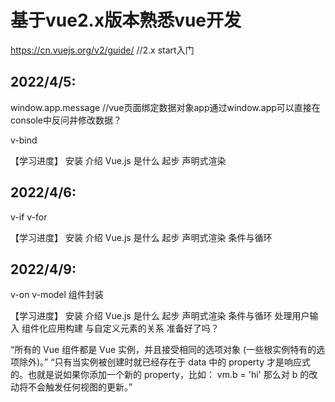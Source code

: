 # 基于vue2.x版本熟悉vue开发

https://cn.vuejs.org/v2/guide/ //2.x start入门


## 2022/4/5:
window.app.message //vue页面绑定数据对象app通过window.app可以直接在console中反问并修改数据？

v-bind

【学习进度】
安装
介绍
Vue.js 是什么
起步
声明式渲染

## 2022/4/6:

v-if
v-for

【学习进度】
安装
介绍
Vue.js 是什么
起步
声明式渲染
条件与循环

## 2022/4/9:

v-on
v-model
组件封装

【学习进度】
安装
介绍
Vue.js 是什么
起步
声明式渲染
条件与循环
处理用户输入
组件化应用构建
与自定义元素的关系
准备好了吗？

“所有的 Vue 组件都是 Vue 实例，并且接受相同的选项对象 (一些根实例特有的选项除外)。”
“只有当实例被创建时就已经存在于 data 中的 property 才是响应式的。也就是说如果你添加一个新的 property，比如：
vm.b = 'hi'
那么对 b 的改动将不会触发任何视图的更新。”














